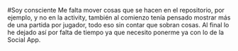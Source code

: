 #Soy consciente
Me falta mover cosas que se hacen en el repositorio, por ejemplo, y no en la activity,
también al comienzo tenía pensado mostrar más de una partida por jugador, todo eso sin contar que sobran cosas. Al final lo he dejado así
por falta de tiempo ya que necesito ponerme ya con lo de la Social App.
